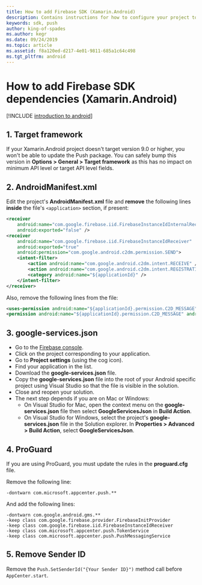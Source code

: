 ```yaml
---
title: How to add Firebase SDK (Xamarin.Android)
description: Contains instructions for how to configure your project to use Firebase Cloud Messaging (Xamarin.Android)
keywords: sdk, push
author: king-of-spades
ms.author: kegr
ms.date: 09/24/2019
ms.topic: article
ms.assetid: f8a120ed-d217-4e01-9811-685a1c64c498
ms.tgt_pltfrm: android
---
```


# How to add Firebase SDK dependencies (Xamarin.Android)
[!INCLUDE [introduction to android](includes/introduction-android.md)]

## 1. Target framework
If your Xamarin.Android project doesn't target version 9.0 or higher, you won't be able to update the Push package.
You can safely bump this version in **Options > General > Target framework** as this has no impact on minimum API level or target API level fields.

## 2. AndroidManifest.xml
Edit the project's **AndroidManifest.xml** file and **remove** the following lines **inside** the file's `<application>` section, if present:

```xml
<receiver
    android:name="com.google.firebase.iid.FirebaseInstanceIdInternalReceiver"
    android:exported="false" />
<receiver
    android:name="com.google.firebase.iid.FirebaseInstanceIdReceiver"
    android:exported="true"
    android:permission="com.google.android.c2dm.permission.SEND">
    <intent-filter>
        <action android:name="com.google.android.c2dm.intent.RECEIVE" />
        <action android:name="com.google.android.c2dm.intent.REGISTRATION" />
        <category android:name="${applicationId}" />
    </intent-filter>
</receiver>
```

Also, remove the following lines from the file:

```xml
<uses-permission android:name="${applicationId}.permission.C2D_MESSAGE" />
<permission android:name="${applicationId}.permission.C2D_MESSAGE" android:protectionLevel="signature" />
```

## 3. google-services.json

* Go to the [Firebase console](https://console.firebase.google.com/).
* Click on the project corresponding to your application.
* Go to **Project settings** (using the cog icon).
* Find your application in the list.
* Download the **google-services.json** file.
* Copy the **google-services.json** file into the root of your Android specific project using Visual Studio so that the file is visible in the solution.
* Close and reopen your solution.
* The next step depends if you are on Mac or Windows:
    * On Visual Studio for Mac, open the context menu on the **google-services.json** file then select **GoogleServicesJson** in **Build Action**.
    * On Visual Studio for Windows, select the project's **google-services.json** file in the Solution explorer. In **Properties > Advanced > Build Action**, select **GoogleServicesJson**.

## 4. ProGuard

If you are using ProGuard, you must update the rules in the **proguard.cfg** file.

Remove the following line:

```text
-dontwarn com.microsoft.appcenter.push.**
```

And add the following lines:

```text
-dontwarn com.google.android.gms.**
-keep class com.google.firebase.provider.FirebaseInitProvider
-keep class com.google.firebase.iid.FirebaseInstanceIdReceiver
-keep class com.microsoft.appcenter.push.TokenService
-keep class com.microsoft.appcenter.push.PushMessagingService
```

## 5. Remove Sender ID

Remove the `Push.SetSenderId("{Your Sender ID}")` method call before `AppCenter.start`.
